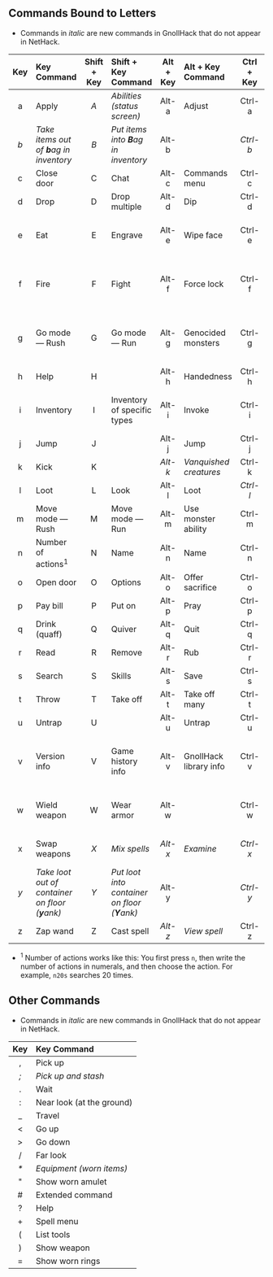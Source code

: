 ## Commands Bound to Letters

- Commands in *italic* are new commands in GnollHack that do not appear in NetHack.

| Key | Key Command | Shift + Key | Shift + Key Command | Alt + Key | Alt + Key Command | Ctrl + Key | Ctrl + Key Command |
| :-: | :------ | :-: | :---------- | :-: | :--------- | :-: | :-------- |
| a | Apply | *A* | *Abilities (status screen)* | Alt-a | Adjust | Ctrl-a | Repeat |
| *b* | *Take items out of **b**ag in inventory* | *B* | *Put items into **B**ag in inventory* | Alt-b |  | *Ctrl-b* | *Break* |
| c | Close door | C | Chat | Alt-c | Commands menu | Ctrl-c |  |
| d | Drop | D | Drop multiple | Alt-d | Dip | Ctrl-d | Kick |
| e | Eat | E | Engrave | Alt-e | Wipe face | Ctrl-e | Detect _(wizard mode only)_ |
| f | Fire | F | Fight | Alt-f | Force lock | Ctrl-f | Reveal map _(wizard mode only)_ |
| g | Go mode — Rush | G | Go mode — Run | Alt-g | Genocided monsters | Ctrl-g | Create monster _(wizard mode only)_ |
| h | Help | H |  | Alt-h | Handedness | Ctrl-h |  |
| i | Inventory | I | Inventory of specific types | Alt-i | Invoke | Ctrl-i | Identify _(wizard mode only)_ |
| j | Jump | J |  | Alt-j | Jump | Ctrl-j |  |
| k | Kick | K |  | *Alt-k* | *Vanquished creatures* | Ctrl-k |  |
| l | Loot | L | Look | Alt-l | Loot | *Ctrl-l* | *Light/Snuff out* |
| m | Move mode — Rush | M | Move mode — Run | Alt-m | Use monster ability | Ctrl-m |  |
| n | Number of actions<sup>1</sup> | N | Name | Alt-n | Name | Ctrl-n | Annotate dungeon level |
| o | Open door | O | Options | Alt-o | Offer sacrifice | Ctrl-o | Dungeon overview |
| p | Pay bill | P | Put on | Alt-p | Pray | Ctrl-p |  |
| q | Drink (quaff) | Q | Quiver | Alt-q | Quit | Ctrl-q |  |
| r | Read | R | Remove | Alt-r | Rub | Ctrl-r | Redraw screen |
| s | Search | S | Skills | Alt-s | Save | Ctrl-s | Sit |
| t | Throw | T | Take off | Alt-t | Take off many | Ctrl-t | Teleport |
| u | Untrap | U |  | Alt-u | Untrap | Ctrl-u |  |
| v | Version info | V | Game history info | Alt-v | GnollHack library info | Ctrl-v | Level teleport _(wizard mode only)_ |
| w | Wield weapon | W | Wear armor | Alt-w | | Ctrl-w | Wish _(wizard mode only)_ |
| x | Swap weapons | *X* | *Mix spells* | *Alt-x* | *Examine* | *Ctrl-x* | *Dual weapon mode* |
| *y* | *Take loot out of container on floor (**y**ank)* | *Y* | *Put loot into container on floor (**Y**ank)* | Alt-y |  | *Ctrl-y* | *Yell for pets* |
| z | Zap wand | Z | Cast spell | *Alt-z* | *View spell* | Ctrl-z |  |

- <sup>1</sup> Number of actions works like this: You first press `n`, then write the number of actions in numerals, and then choose the action. For example, `n20s` searches 20 times.

 

## Other Commands

- Commands in *italic* are new commands in GnollHack that do not appear in NetHack.

| Key | Key Command |
| :-: | :---------- |
| , | Pick up |
| *;* | *Pick up and stash* |
| . | Wait |
| : | Near look (at the ground) |
| _ | Travel |
| < | Go up |
| > | Go down |
| / | Far look |
| _*_ | *Equipment (worn items)* |
| " | Show worn amulet |
| # | Extended command |
| ? | Help |
| + | Spell menu |
| ( | List tools |
| ) | Show weapon |
| = | Show worn rings |
